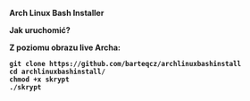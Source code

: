 <b> Arch Linux Bash Installer <b/>

Jak uruchomić?

Z poziomu obrazu live Archa:

```pacman -Syy git
git clone https://github.com/barteqcz/archlinuxbashinstall
cd archlinuxbashinstall/
chmod +x skrypt
./skrypt
